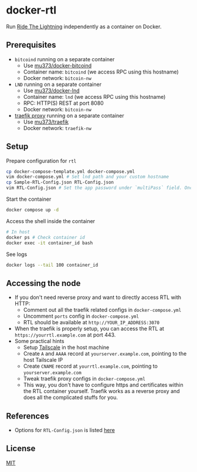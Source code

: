 # docker-rtl

Run [Ride The Lightning](https://github.com/Ride-The-Lightning/RTL/) independently as a container on Docker.

## Prerequisites
- `bitcoind` running on a separate container
    - Use [mu373/docker-bitcoind](https://github.com/mu373/docker-bitcoind)
    - Container name: `bitcoind` (we access RPC using this hostname)
    - Docker network: `bitcoin-nw`
- `LND` running on a separate container
    - Use [mu373/docker-lnd](https://github.com/mu373/docker-lnd)
    - Container name: `lnd` (we access RPC using this hostname)
    - RPC: HTTP(S) REST at port 8080
    - Docker network: `bitcoin-nw`
- [traefik proxy](https://doc.traefik.io/traefik/) running on a separate container
    - Use [mu373/traefik](https://github.com/mu373/traefik)
    - Docker network: `traefik-nw`

## Setup
Prepare configuration for `rtl`
```sh
cp docker-compose-template.yml docker-compose.yml
vim docker-compose.yml # Set lnd path and your custom hostname
cp Sample-RTL-Config.json RTL-Config.json
vim RTL-Config.json # Set the app password under `multiPass` field. Once you login using this password, it will automatically be converted to hashed password.
```

Start the container
```sh
docker compose up -d
```

Access the shell inside the container
```sh
# In host
docker ps # Check container id
docker exec -it container_id bash
```

See logs
```sh
docker logs --tail 100 container_id
```

## Accessing the node
- If you don't need reverse proxy and want to directly access RTL with HTTP:
    - Comment out all the traefik related configs in `docker-compose.yml`
    - Uncomment `ports` config in `docker-compose.yml`
    - RTL should be available at `http://YOUR_IP_ADDRESS:3070`
- When the traefik is properly setup, you can access the RTL at `https://yourrtl.example.com` at port 443.
- Some practical hints
    - Setup [Tailscale](https://tailscale.com/) in the host machine
    - Create `A` and `AAAA` record at `yourserver.example.com`, pointing to the host Tailscale IP
    - Create `CNAME` record at `yourrtl.example.com`, pointing to `yourserver.example.com`
    - Tweak traefik proxy configs in `docker-compose.yml`
    - This way, you don't have to configure https and certificates within the RTL container yourself. Traefik works as a reverse proxy and does all the complicated stuffs for you.

## References
- Options for `RTL-Config.json` is listed [here](https://github.com/Ride-The-Lightning/RTL/blob/d083be11965d285c39070c2e04e7e3f86570c6e8/.github/docs/Application_configurations.md)

## License
[MIT](https://github.com/mu373/docker-rtl/blob/main/LICENSE)
